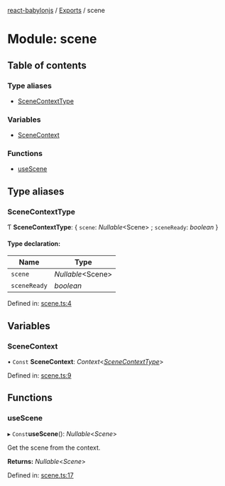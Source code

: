 [react-babylonjs](../README.md) / [Exports](../modules.md) / scene

# Module: scene

## Table of contents

### Type aliases

- [SceneContextType](scene.md#scenecontexttype)

### Variables

- [SceneContext](scene.md#scenecontext)

### Functions

- [useScene](scene.md#usescene)

## Type aliases

### SceneContextType

Ƭ **SceneContextType**: { `scene`: *Nullable*<Scene\> ; `sceneReady`: *boolean*  }

#### Type declaration:

Name | Type |
------ | ------ |
`scene` | *Nullable*<Scene\> |
`sceneReady` | *boolean* |

Defined in: [scene.ts:4](https://github.com/brianzinn/react-babylonjs/blob/eba7b00/src/hooks/scene.ts#L4)

## Variables

### SceneContext

• `Const` **SceneContext**: *Context*<[*SceneContextType*](scene.md#scenecontexttype)\>

Defined in: [scene.ts:9](https://github.com/brianzinn/react-babylonjs/blob/eba7b00/src/hooks/scene.ts#L9)

## Functions

### useScene

▸ `Const`**useScene**(): *Nullable*<*Scene*\>

Get the scene from the context.

**Returns:** *Nullable*<*Scene*\>

Defined in: [scene.ts:17](https://github.com/brianzinn/react-babylonjs/blob/eba7b00/src/hooks/scene.ts#L17)
